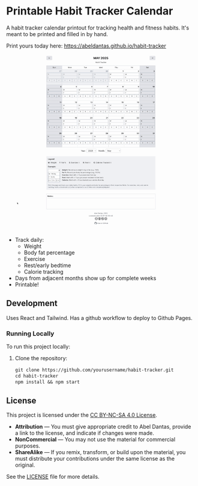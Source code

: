 # Printable Habit Tracker Calendar

A habit tracker calendar printout for tracking health and fitness habits.
It's meant to be printed and filled in by hand.

Print yours today here: https://abeldantas.github.io/habit-tracker

![Habit Tracker Preview](./preview.gif)

- Track daily:
  - Weight
  - Body fat percentage
  - Exercise
  - Rest/early bedtime
  - Calorie tracking
- Days from adjacent months show up for complete weeks
- Printable!

## Development

Uses React and Tailwind.
Has a github workflow to deploy to Github Pages.

### Running Locally

To run this project locally:

1. Clone the repository:
   ```
   git clone https://github.com/yourusername/habit-tracker.git
   cd habit-tracker
   npm install && npm start
   ```

## License

This project is licensed under the [CC BY-NC-SA 4.0 License](https://creativecommons.org/licenses/by-nc-sa/4.0/).

- **Attribution** — You must give appropriate credit to Abel Dantas, provide a link to the license, and indicate if changes were made.
- **NonCommercial** — You may not use the material for commercial purposes.
- **ShareAlike** — If you remix, transform, or build upon the material, you must distribute your contributions under the same license as the original.

See the [LICENSE](./LICENSE) file for more details.